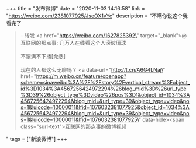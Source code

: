 +++
title = "发布微博"
date = "2020-11-03 14:16:58"
link = "https://weibo.com/2381077925/JseOX1vYc"
description = "不瞒你说这个我看完了<br><blockquote> - 转发 <a href=\"https://weibo.com/1627825392\" target=\"_blank\">@互联网的那点事</a>: 几万人在线看这个人滚玻璃球<br><br>不滚满不下播[允悲]<br><br>现在的人都这么无聊吗？ <a data-url=\"http://t.cn/A6G4LNaj\" href=\"https://m.weibo.cn/feature/openapp?scheme=sinaweibo%3A%2F%2Fstory%2Fvertical_stream%3Fobject_id%3D1034%3A4567256424972294%26blog_mid%3D%26url_type%3D39%26object_type%3Dvideo%26pos%3D1&object_id=1034%3A4567256424972294&blog_mid=&url_type=39&object_type=video&pos=1&luicode=10000011&lfid=1076032381077925&object_id=1034%3A4567256424972294&blog_mid=&url_type=39&object_type=video&pos=1&luicode=10000011&lfid=1076032381077925\" data-hide><span class=\"surl-text\">互联网的那点事的微博视频</span></a> </blockquote>"
tags = ["新浪微博"]
+++
